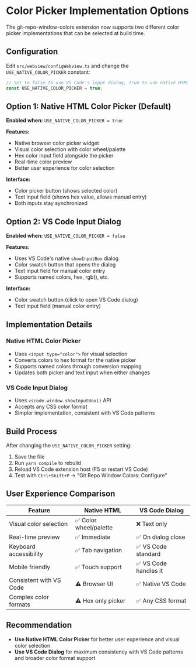 # Color Picker Implementation Options

The git-repo-window-colors extension now supports two different color picker implementations that can be selected at build time.

## Configuration

Edit `src/webview/configWebview.ts` and change the `USE_NATIVE_COLOR_PICKER` constant:

```typescript
// Set to false to use VS Code's input dialog, true to use native HTML color picker
const USE_NATIVE_COLOR_PICKER = true;
```

## Option 1: Native HTML Color Picker (Default)

**Enabled when:** `USE_NATIVE_COLOR_PICKER = true`

**Features:**

- Native browser color picker widget
- Visual color selection with color wheel/palette
- Hex color input field alongside the picker
- Real-time color preview
- Better user experience for color selection

**Interface:**

- Color picker button (shows selected color)
- Text input field (shows hex value, allows manual entry)
- Both inputs stay synchronized

## Option 2: VS Code Input Dialog

**Enabled when:** `USE_NATIVE_COLOR_PICKER = false`

**Features:**

- Uses VS Code's native `showInputBox` dialog
- Color swatch button that opens the dialog
- Text input field for manual color entry
- Supports named colors, hex, rgb(), etc.

**Interface:**

- Color swatch button (click to open VS Code dialog)
- Text input field (manual color entry)

## Implementation Details

### Native HTML Color Picker

- Uses `<input type="color">` for visual selection
- Converts colors to hex format for the native picker
- Supports named colors through conversion mapping
- Updates both picker and text input when either changes

### VS Code Input Dialog

- Uses `vscode.window.showInputBox()` API
- Accepts any CSS color format
- Simpler implementation, consistent with VS Code patterns

## Build Process

After changing the `USE_NATIVE_COLOR_PICKER` setting:

1. Save the file
2. Run `yarn compile` to rebuild
3. Reload VS Code extension host (F5 or restart VS Code)
4. Test with `Ctrl+Shift+P` → "Git Repo Window Colors: Configure"

## User Experience Comparison

| Feature | Native HTML | VS Code Dialog |
|---------|-------------|----------------|
| Visual color selection | ✅ Color wheel/palette | ❌ Text only |
| Real-time preview | ✅ Immediate | ✅ On dialog close |
| Keyboard accessibility | ✅ Tab navigation | ✅ VS Code standard |
| Mobile friendly | ✅ Touch support | ✅ VS Code handles it |
| Consistent with VS Code | ⚠️ Browser UI | ✅ Native VS Code |
| Complex color formats | ⚠️ Hex only picker | ✅ Any CSS format |

## Recommendation

- **Use Native HTML Color Picker** for better user experience and visual color selection
- **Use VS Code Dialog** for maximum consistency with VS Code patterns and broader color format support
